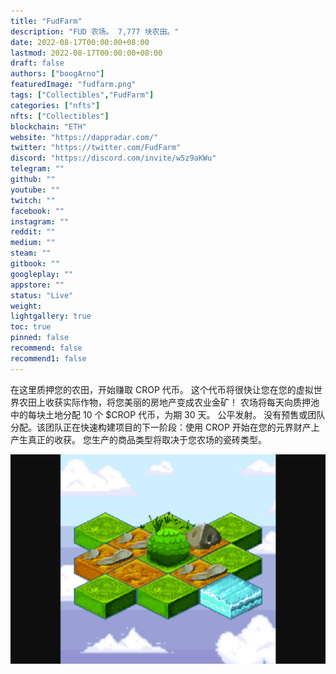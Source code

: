 ```yaml
---
title: "FudFarm"
description: "FUD 农场。 7,777 块农田。"
date: 2022-08-17T00:00:00+08:00
lastmod: 2022-08-17T00:00:00+08:00
draft: false
authors: ["boogArno"]
featuredImage: "fudfarm.png"
tags: ["Collectibles","FudFarm"]
categories: ["nfts"]
nfts: ["Collectibles"]
blockchain: "ETH"
website: "https://dappradar.com/"
twitter: "https://twitter.com/FudFarm"
discord: "https://discord.com/invite/w5z9aKWu"
telegram: ""
github: ""
youtube: ""
twitch: ""
facebook: ""
instagram: ""
reddit: ""
medium: ""
steam: ""
gitbook: ""
googleplay: ""
appstore: ""
status: "Live"
weight: 
lightgallery: true
toc: true
pinned: false
recommend: false
recommend1: false
---
```

在这里质押您的农田，开始赚取 CROP 代币。 这个代币将很快让您在您的虚拟世界农田上收获实际作物，将您美丽的房地产变成农业金矿！ 农场将每天向质押池中的每块土地分配 10 个 $CROP 代币，为期 30 天。 公平发射。 没有预售或团队分配。该团队正在快速构建项目的下一阶段：使用 CROP 开始在您的元界财产上产生真正的收获。 您生产的商品类型将取决于您农场的瓷砖类型。

![fudfarm-dapp-collectibles-ethereum-image2_2c3854f1fd12404beb0aab8bd1ed76c2](fudfarm-dapp-collectibles-ethereum-image2_2c3854f1fd12404beb0aab8bd1ed76c2.png)